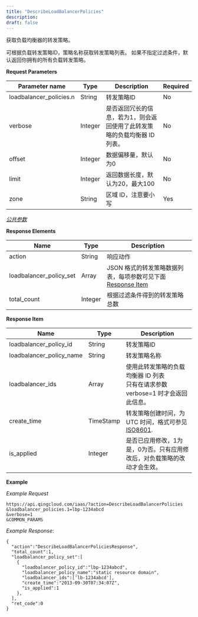 ```yaml
---
title: "DescribeLoadBalancerPolicies"
description: 
draft: false
---
```




获取负载均衡器的转发策略。

可根据负载转发策略ID，策略名称获取转发策略列表。 如果不指定过滤条件，默认返回你拥有的所有负载转发策略。

**Request Parameters**

| Parameter name | Type | Description | Required |
| --- | --- | --- | --- |
| loadbalancer_policies.n | String | 转发策略ID | No |
| verbose | Integer | 是否返回冗长的信息，若为1，则会返回使用了此转发策略的负载均衡器 ID 列表。 | No |
| offset | Integer | 数据偏移量，默认为0 | No |
| limit | Integer | 返回数据长度，默认为20，最大100 | No |
| zone | String | 区域 ID，注意要小写 | Yes |

[_公共参数_](../../../parameters)

**Response Elements**

| Name | Type | Description |
| --- | --- | --- |
| action | String | 响应动作 |
| loadbalancer_policy_set | Array | JSON 格式的转发策略数据列表，每项参数可见下面 [Response Item](#response-item) |
| total_count | Integer | 根据过滤条件得到的转发策略总数 |

**Response Item**

| Name | Type | Description |
| --- | --- | --- |
| loadbalancer_policy_id | String | 转发策略ID |
| loadbalancer_policy_name | String | 转发策略名称 |
| loadbalancer_ids | Array | 使用此转发策略的负载均衡器 ID 列表<br/>只有在请求参数 verbose=1 时才会返回此信息。 |
| create_time | TimeStamp | 转发策略创建时间，为 UTC 时间，格式可参见 [ISO8601](http://www.w3.org/TR/NOTE-datetime). |
| is_applied | Integer | 是否已应用修改，1为是，0为否。只有应用修改后，对负载策略的改动才会生效。 |

**Example**

_Example Request_

```
https://api.qingcloud.com/iaas/?action=DescribeLoadBalancerPolicies
&loadbalancer_policies.1=lbp-1234abcd
&verbose=1
&COMMON_PARAMS
```

_Example Response_:

```
{
  "action":"DescribeLoadBalancerPoliciesResponse",
  "total_count":1,
  "loadbalancer_policy_set":[
    {
      "loadbalancer_policy_id":"lbp-1234abcd",
      "loadbalancer_policy_name":"static resource domain",
      "loadbalancer_ids":['lb-1234abcd'],
      "create_time":"2013-09-30T07:34:07Z",
      "is_applied":1
    },
  ],
  "ret_code":0
}
```
